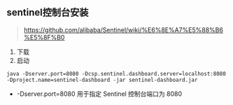 ## sentinel控制台安装
> https://github.com/alibaba/Sentinel/wiki/%E6%8E%A7%E5%88%B6%E5%8F%B0
1. 下载
2. 启动
```
java -Dserver.port=8080 -Dcsp.sentinel.dashboard.server=localhost:8080 -Dproject.name=sentinel-dashboard -jar sentinel-dashboard.jar
```
- -Dserver.port=8080 用于指定 Sentinel 控制台端口为 8080